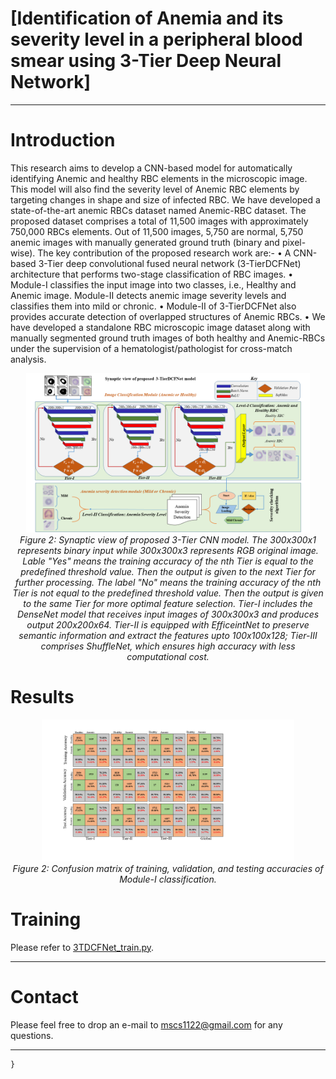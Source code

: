 # [Identification of Anemia and its severity level in a peripheral blood smear using 3-Tier Deep Neural Network]


------

# Introduction
This research aims to develop a CNN-based model for automatically identifying Anemic and healthy RBC elements in the microscopic image. This model will also find the severity level of Anemic RBC elements by targeting changes in shape and size of infected RBC.  We have developed a state-of-the-art anemic RBCs dataset named Anemic-RBC dataset. The proposed dataset comprises a total of 11,500 images with approximately 750,000 RBCs elements. Out of 11,500 images, 5,750 are normal, 5,750 anemic images with manually generated ground truth (binary and pixel-wise). The key contribution of the proposed research work are:-
•	A CNN-based 3-Tier deep convolutional fused neural network (3-TierDCFNet) architecture that performs two-stage classification of RBC images. 
•	Module-I classifies the input image into two classes, i.e., Healthy and Anemic image. Module-II detects anemic image severity levels and classifies them into mild or chronic.
•	 Module-II of 3-TierDCFNet also provides accurate detection of overlapped structures of Anemic RBCs.
•	We have developed a standalone RBC microscopic image dataset along with manually segmented ground truth images of both healthy and Anemic-RBCs under the supervision of a hematologist/pathologist for cross-match analysis.

<p align="center">
    <img src="3TDCFNet_Archetecture.png" width="90%"/> <br />
    <em> 
    Figure 2: Synaptic view of proposed 3-Tier CNN model. The 300x300x1 represents binary input while 300x300x3 represents RGB original image. Lable "Yes" means the training accuracy of the nth Tier is equal to the predefined threshold value. Then the output is given to the next Tier for further processing. The label "No" means the training accuracy of the nth Tier is not equal to the predefined threshold value. Then the output is given to the same Tier for more optimal feature selection. Tier-I includes the DenseNet model that receives input images of 300x300x3 and produces output 200x200x64. Tier-II is equipped with EfficeintNet to preserve semantic information and extract the features upto 100x100x128; Tier-III comprises ShuffleNet, which ensures high accuracy with less computational cost. 
    </em>
</p>


# Results

<p align="center">
    <img src="confusion_matrix.png" width="80%"/> <br />
    <em> 
    Figure 2: Confusion matrix of training, validation, and testing accuracies of Module-I classification.
    </em>
</p>




# Training

Please refer to [3TDCFNet_train.py](??????3TDCFNet_train.py).

------

# Contact

Please feel free to drop an e-mail to mscs1122@gmail.com for any questions. 

------




    }

